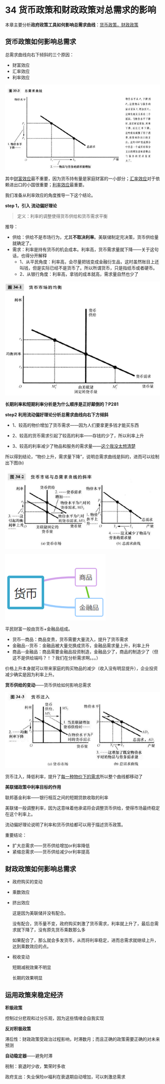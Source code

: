 # 34 货币政策和财政政策对总需求的影响

本章主要分析**政府政策工具如何影响总需求曲线**：<u>货币政策，财政政策</u>



## 货币政策如何影响总需求



总需求曲线向右下倾斜的三个原因：

- 财富效应
- 汇率效应
- 利率效应

![33-总需求曲线与产量](./images/33-总需求曲线与产量.png)

其中<u>财富效应</u>最不重要，因为货币持有量是家庭财富的一小部分；<u>汇率效应</u>对于依赖进出口的小国很重要；<u>利率效应</u>最重要。

我们准备从利率效应的角度推导一下这个结论。



**step 1，引入 流动偏好理论**

> 定义：利率的调整使得货币供给和货币需求平衡

推导：

- 供给：供给不是市场行为，尤其**不取决利率**。美联储制定完决策，货币供给量就确定了。
- 需求：利率是持有货币的机会成本。利率高，货币需求量就下降——关于这句话，也得分开解释
  - 1、从平民角度：利率高，会尽量把钱变成金融衍生品，这时虽然账目上还叫钱，但是实际已经不是货币了。所以所谓货币，只是指纸币或者硬币。
  - 2、从银行角度：利率高，拿钱的成本就高，需求量自然也少了

![34 货币市场的均衡](./images/34-货币市场的均衡.png)



**长期利率和短期利率分析是为什么顺序是正好颠倒的？P281**



**step2 利用流动偏好理论分析总需求曲线向右下方倾斜**

- 1、较高的物价增加了货币需求——因为人们要拿更多钱才能买东西

- 2、较高的货币需求引起了较高的利率——存钱的少了，所以利率上升

- 3、较高的利率减少了物品和服务的需求量——<u>这个我没太想清楚</u>

所以得到结论，“物价上升，需求量下降”，说明总需求曲线是斜的，进而可以绘制出下图(b)

![34 货币市场与总需求曲线斜率](./images/34-货币市场与总需求曲线斜率.png)

![34-货币商品金融三角关系](./images/34-货币商品金融三角关系.png)

平民财富一般由货币+金融品组成。

- 货币--商品：商品变贵，货币需要大量流入，提升了货币需求
- 金融品--货币：金融品被大量兑换成货币，金融品需求量上升，利率上升
- 商品--金融品：商品需要金融品投资制造，金融品少了，商品的制造少了（但这不是供给端吗？！？我们在分析需求啊。。。）

价格上升本身就可以带来家庭的购买物品的减少（收入没有明显提升），企业投资减少确实是因为利率上升。



**货币供给的变动**——货币供给如何影响总需求

![34 货币注入](./images/34-货币注入.png)

货币注入，降低利率，提升了<u>每一种物价下的需求</u>所以整个曲线都移动了



**美联储政策中利率目标的作用**

联邦基金利率——银行相互之间的短期贷款收取的利率

美联储一般调整利率，因为这意味着他承诺将会调整货币供给，使得市场最终稳定在这个利率上。

流动偏好理论说明了利率和货币供给都可以用于描述货币政策。

重要结论：

- 扩大总需求——货币供给增加or利率降低
- 紧缩总需求——货币供给减少or利率提高



## 财政政策如何影响总需求

- 政府购买的变动

- 乘数效应

- 挤出效应

  这是因为美联储并没有配合。

  没有配合，货币量不变，政府购买刺激了货币需求，利率就上升了，最后总需求就下降了，没有原先货币乘数那么多

  如果配合了，那么就会多发货币，从而将利率稳定，进而总需求就继续上升，达到乘数效应的点。

- 税收变动

  短期减税效果不明显

  长期的效果明显



## 运用政策来稳定经济

**积极政策**

控制过分悲观和过分乐观，因为这些情绪会自我实现



**反对积极政策**

滞后性：财政政策受政治过程影响，时滞数月；而且正确的政策需要正确的对未来预测



**自动稳定器**——避免时滞

税制：衰退时少收，繁荣时多收

政府支出：失业保险or福利在衰退期自动增加，可以刺激总需求